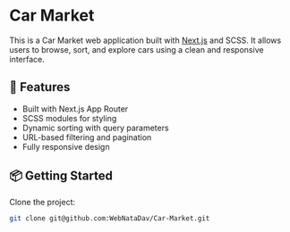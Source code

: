# Car Market

This is a Car Market web application built with [Next.js](https://nextjs.org/) and SCSS. It allows users to browse, sort, and explore cars using a clean and responsive interface.

## 🚀 Features

- Built with Next.js App Router
- SCSS modules for styling
- Dynamic sorting with query parameters
- URL-based filtering and pagination
- Fully responsive design

## 📦 Getting Started

Clone the project:

```bash
git clone git@github.com:WebNataDav/Car-Market.git

